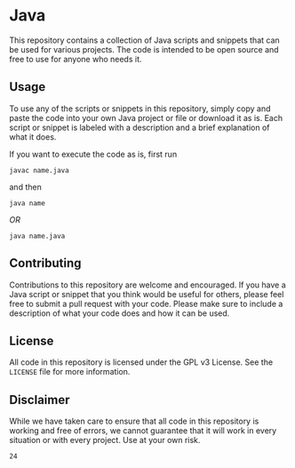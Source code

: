 # Java

This repository contains a collection of Java scripts and snippets that can be used for various projects. The code is intended to be open source and free to use for anyone who needs it.

## Usage

To use any of the scripts or snippets in this repository, simply copy and paste the code into your own Java project or file or download it as is. Each script or snippet is labeled with a description and a brief explanation of what it does.
  
If you want to execute the code as is, first run

```batch
javac name.java
```

and then

```batch
java name
```

*OR*

```batch
java name.java
```

## Contributing

Contributions to this repository are welcome and encouraged. If you have a Java script or snippet that you think would be useful for others, please feel free to submit a pull request with your code. Please make sure to include a description of what your code does and how it can be used.

## License
All code in this repository is licensed under the GPL v3 License. See the `LICENSE` file for more information.

## Disclaimer
While we have taken care to ensure that all code in this repository is working and free of errors, we cannot guarantee that it will work in every situation or with every project. Use at your own risk.
   
`24`
